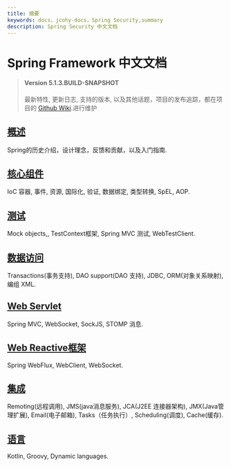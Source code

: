 ```yaml
---
title: 摘要
keywords: docs，jcohy-docs，Spring Security,summary
description: Spring Security 中文文档
---
```


# Spring  Framework 中文文档
> #### Version 5.1.3.BUILD-SNAPSHOT
>
> 最新特性, 更新日志, 支持的版本, 以及其他话题，项目的发布追踪，都在项目的 [Github Wiki](https://github.com/spring-projects/spring-framework/wiki).进行维护

##  [概述](./overview/overview.md#overview)
Spring的历史介绍，设计理念，反馈和贡献，以及入门指南.

## [核心组件](./core/overview.md)

IoC 容器, 事件, 资源, 国际化, 验证, 数据绑定, 类型转换, SpEL, AOP.

## [测试](./test/overview.md)

Mock objects,, TestContext框架, Spring MVC 测试, WebTestClient.

## [数据访问](./dataaccess/overview.md)

Transactions(事务支持), DAO support(DAO 支持), JDBC, ORM(对象关系映射), 编组 XML.

## [Web Servlet](./web/overview.md)

Spring MVC, WebSocket, SockJS, STOMP 消息.

## [Web Reactive框架](./webreactive/web-reactive.md)

Spring WebFlux, WebClient, WebSocket.

## [集成](./integration/overview.md)

Remoting(远程调用), JMS(java消息服务), JCA(J2EE 连接器架构), JMX(Java管理扩展), Email(电子邮箱), Tasks（任务执行）, Scheduling(调度), Cache(缓存).

## [语言](./languages/overview.md)

Kotlin, Groovy, Dynamic languages.

